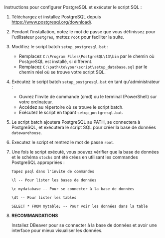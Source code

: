 Instructions pour configurer PostgreSQL et exécuter le script SQL :

1. Téléchargez et installez PostgreSQL depuis https://www.postgresql.org/download/.

2. Pendant l'installation, notez le mot de passe que vous définissez pour l'utilisateur `postgres`, mettez `root` pour faciliter la suite.

3. Modifiez le script batch `setup_postgresql.bat` :
   - Remplacez `C:\Program Files\PostgreSQL\13\bin` par le chemin où PostgreSQL est installé, si différent.
   - Remplacez `C:\path\to\your\script\setup_database.sql` par le chemin réel où se trouve votre script SQL.

4. Exécutez le script batch `setup_postgresql.bat` en tant qu'administrateur :
   - Ouvrez l'invite de commande (cmd) ou le terminal (PowerShell) sur votre ordinateur.
   - Accédez au répertoire où se trouve le script batch.
   - Exécutez le script en tapant `setup_postgresql.bat`.

5. Le script batch ajoutera PostgreSQL au PATH, se connectera à PostgreSQL, et exécutera le script SQL pour créer la base de données `datawarehouse`.

6. Executez le script et rentrez le mot de passe `root`.

7. Une fois le script exécuté, vous pouvez vérifier que la base de données et le schéma `stocks` ont été crées en utilisant les commandes PostgreSQL appropriées :

      ```
      Tapez psql dans l'invite de commandes

      \l -- Pour lister les bases de données

      \c mydatabase -- Pour se connecter à la base de données

      \dt -- Pour lister les tables

      SELECT * FROM mytable; -- Pour voir les données dans la table
      ```

8. **RECOMMANDATIONS** 

      Installez DBeaver pour se connecter à la base de données et avoir une interface pour mieux visualiser les données.